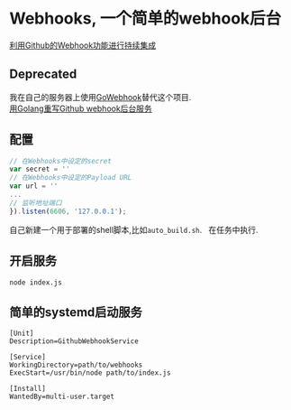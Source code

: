 # Webhooks, 一个简单的webhook后台

[利用Github的Webhook功能进行持续集成](https://moonagic.com/continuous-integration-with-github-webhook/)

## Deprecated
我在自己的服务器上使用[GoWebhook](https://github.com/moonagic/GoWebhook)替代这个项目.  
[用Golang重写Github webhook后台服务](https://moonagic.com/make-webhook-backend-with-golang/)

## 配置
```JavaScript
// 在Webhooks中设定的secret
var secret = ''
// 在Webhooks中设定的Payload URL
var url = ''
...
// 监听地址端口
}).listen(6606, '127.0.0.1');
```
自己新建一个用于部署的shell脚本,比如`auto_build.sh`.  
在任务中执行.

## 开启服务
```
node index.js
```

## 简单的systemd启动服务
```
[Unit]
Description=GithubWebhookService

[Service]
WorkingDirectory=path/to/webhooks
ExecStart=/usr/bin/node path/to/index.js

[Install]
WantedBy=multi-user.target
```
